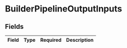 # BuilderPipelineOutputInputs


## Fields

| Field       | Type        | Required    | Description |
| ----------- | ----------- | ----------- | ----------- |